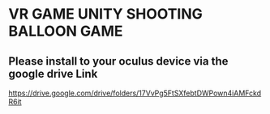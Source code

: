 # VR GAME UNITY SHOOTING BALLOON GAME 
## Please install to your oculus device via the google drive Link 
https://drive.google.com/drive/folders/17VvPg5FtSXfebtDWPown4iAMFckdR6it
